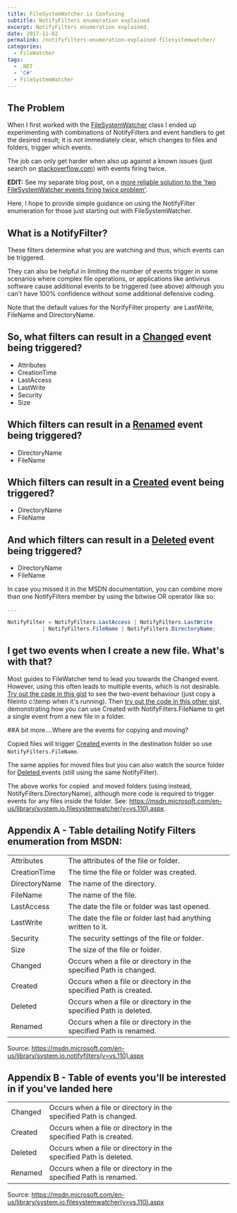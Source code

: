 ```yaml
---
title: FileSystemWatcher is Confusing
subtitle: NotifyFilters enumeration explained
excerpt: NotifyFilters enumeration explained.
date: 2017-11-02
permalink: /notifyfilters-enumeration-explained-filesystemwatcher/
categories:
  - FileWatcher
tags:
  - .NET
  - 'C#'
  - FileSystemWatcher
---
```

## The Problem

When I first worked with the [FileSystemWatcher](https://msdn.microsoft.com/en-us/library/system.io.filesystemwatcher(v=vs.110).aspx) class I ended up experimenting with combinations of NotifyFilters and event handlers to get the desired result; it is not immediately clear, which changes to files and folders, trigger which events.

The job can only get harder when also up against a known issues (just search on [stackoverflow.com](https://stackoverflow.com/search?q=filesystemwatcher+firing+twice)) with events firing twice.

**EDIT:** See my separate blog post, on a [more reliable solution to the 'two FileSystemWatcher events firing twice problem'](http://benhall.io/a-robust-solution-for-filesystemwatcher-firing-events-multiple-times/).

Here, I hope to provide simple guidance on using the NotifyFilter enumeration for those just starting out with FileSystemWatcher.

## What is a NotifyFilter?

These filters determine what you are watching and thus, which events can be triggered.

They can also be helpful in limiting the number of events trigger in some scenarios where complex file operations, or applications like antivirus software cause additional events to be triggered (see above) although you can't have 100% confidence without some additional defensive coding.

Note that the default values for the NorifyFilter property  are LastWrite, FileName and DirectoryName.

## So, what filters can result in a <u>Changed</u> event being triggered?

* Attributes
* CreationTime
* LastAccess
* LastWrite
* Security
* Size

## Which filters can result in a <u>Renamed</u> event being triggered?

* DirectoryName
* FileName

## Which filters can result in a <u>Created</u> event being triggered?

* DirectoryName
* FileName

## And which filters can result in a <u>Deleted</u> event being triggered?

* DirectoryName
* FileName

In case you missed it in the MSDN documentation, you can combine more than one NotifyFilters member by using the bitwise OR operator like so:

```csharp
...

NotifyFilter = NotifyFilters.LastAccess | NotifyFilters.LastWrite
           | NotifyFilters.FileName | NotifyFilters.DirectoryName;
```

## I get two events when I create a new file. What's with that?

Most guides to FileWatcher tend to lead you towards the Changed event. However, using this often leads to multiple events, which is not desirable. [Try out the code in this gist](https://gist.github.com/benbhall/ec6e6264fa6d4386908139ab521a7835) to see the two-event behaviour (just copy a fileinto c:\temp when it's running). Then [try out the code in this other gis](https://gist.github.com/benbhall/b2b4abcc0df20571ed0a17a0b65fce0d)t, demonstrating how you can use Created with NotifyFilters.FileName to get a single event from a new file in a folder.

##A bit more….Where are the events for copying and moving?

Copied files will trigger <span style="text-decoration: underline;">Created </span>events in the destination folder so use `NotifyFilters.FileName`.

The same applies for moved files but you can also watch the source folder for <span style="text-decoration: underline;">Deleted </span>events (still using the same NotifyFilter).

The above works for copied  and moved folders (using instead, NotifyFilters.DirectoryName), although more code is required to trigger events for any files inside the folder. See: <https://msdn.microsoft.com/en-us/library/system.io.filesystemwatcher(v=vs.110).aspx>.

## Appendix A - Table detailing Notify Filters enumeration from MSDN:
|||
|--- |--- |
|Attributes|The attributes of the file or folder.|
|CreationTime|The time the file or folder was created.|
|DirectoryName|The name of the directory.|
|FileName|The name of the file.|
|LastAccess|The date the file or folder was last opened.|
|LastWrite|The date the file or folder last had anything written to it.|
|Security|The security settings of the file or folder.|
|Size|The size of the file or folder.|
|Changed|Occurs when a file or directory in the specified Path is changed.|
|Created|Occurs when a file or directory in the specified Path is created.|
|Deleted|Occurs when a file or directory in the specified Path is deleted.|
|Renamed|Occurs when a file or directory in the specified Path is renamed.|

Source: https://msdn.microsoft.com/en-us/library/system.io.notifyfilters(v=vs.110).aspx

## Appendix B - Table of events you'll be interested in if you've landed here

|||
|--- |--- |
|Changed|Occurs when a file or directory in the specified Path is changed.|
|Created|Occurs when a file or directory in the specified Path is created.|
|Deleted|Occurs when a file or directory in the specified Path is deleted.|
|Renamed|Occurs when a file or directory in the specified Path is renamed.|

Source: https://msdn.microsoft.com/en-us/library/system.io.filesystemwatcher(v=vs.110).aspx  
